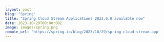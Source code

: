 ```yaml
---
layout: post
blog: "Spring"
title: "Spring Cloud Stream Applications 2022.0.0 available now"
date: 2023-10-29T00:00:00Z
image: images/spring.png
remote_url: "https://spring.io/blog/2023/10/29/spring-cloud-stream-applications-2022-0-0-available-now"
---
```

